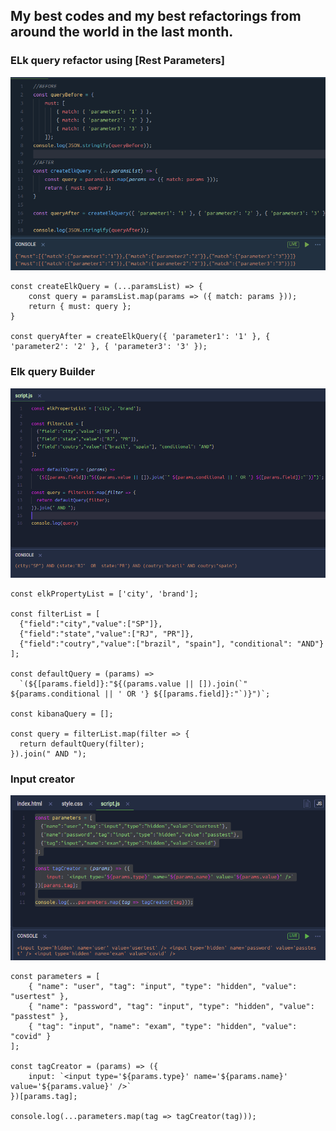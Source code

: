 ## My best codes and my best refactorings from around the world in the last month.

### ELk query refactor using [Rest Parameters]
![Elk Query Refactor](https://github.com/mikemajesty/refactor-javascript-code/blob/main/img/restParameters/elkQuery.png?raw=true)

```
const createElkQuery = (...paramsList) => {
    const query = paramsList.map(params => ({ match: params }));
    return { must: query };
}

const queryAfter = createElkQuery({ 'parameter1': '1' }, { 'parameter2': '2' }, { 'parameter3': '3' });
```

### Elk query Builder
![Elk Query Builder](https://github.com/mikemajesty/refactor-javascript-code/blob/main/img/elkQueryBuilder/queryBuilderKibana.png?raw=true)

```
const elkPropertyList = ['city', 'brand'];

const filterList = [
  {"field":"city","value":["SP"]},
  {"field":"state","value":["RJ", "PR"]},
  {"field":"coutry","value":["brazil", "spain"], "conditional": "AND"}
];

const defaultQuery = (params) =>
  `(${[params.field]}:"${(params.value || []).join(`" ${params.conditional || ' OR '} ${[params.field]}:"`)}")`;

const kibanaQuery = [];

const query = filterList.map(filter => {
  return defaultQuery(filter);
}).join(" AND ");
```

### Input creator
![Elk Query Builder](https://github.com/mikemajesty/refactor-javascript-code/blob/main/img/inputCreator/inputCreator.png?raw=true)

```
const parameters = [
    { "name": "user", "tag": "input", "type": "hidden", "value": "usertest" },
    { "name": "password", "tag": "input", "type": "hidden", "value": "passtest" },
    { "tag": "input", "name": "exam", "type": "hidden", "value": "covid" }
];

const tagCreator = (params) => ({
    input: `<input type='${params.type}' name='${params.name}' value='${params.value}' />`
})[params.tag];

console.log(...parameters.map(tag => tagCreator(tag)));
```